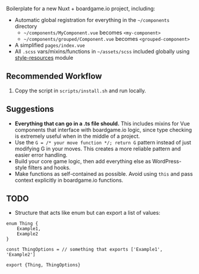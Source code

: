Boilerplate for a new Nuxt + boardgame.io project, including:

-   Automatic global registration for everything in the `~/components` directory
    -   `~/components/MyComponent.vue` becomes `<my-component>`
    -   `~/components/grouped/Component.vue` becomes `<grouped-component>`
-   A simplified `pages/index.vue`
-   All `.scss` vars/mixins/functions in `~/assets/scss` included globally using [style-resources](https://github.com/nuxt-community/style-resources-module) module

## Recommended Workflow

1. Copy the script in `scripts/install.sh` and run locally.

## Suggestions

-   **Everything that can go in a .ts file should.** This includes mixins for Vue components that interface with boardgame.io logic, since type checking is extremely useful when in the middle of a project.
-   Use the `G = /* your move function */; return G` pattern instead of just modifying G in your moves. This creates a more reliable pattern and easier error handling.
-   Build your core game logic, then add everything else as WordPress-style filters and hooks.
-   Make functions as self-contained as possible. Avoid using `this` and pass context explicitly in boardgame.io functions.

## TODO

-   Structure that acts like enum but can export a list of values:

```
enum Thing {
    Example1,
    Example2
}

const ThingOptions = // something that exports ['Example1', 'Example2']

export {Thing, ThingOptions}
```
